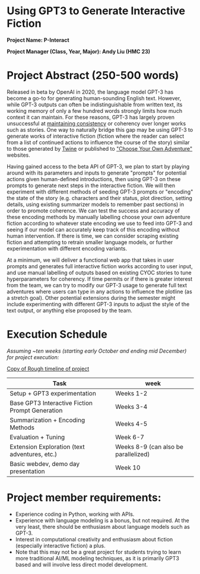 # Using GPT3 to Generate Interactive Fiction

**Project Name: P-Interact**

**Project Manager (Class, Year, Major): Andy Liu (HMC 23)**

# Project Abstract (250-500 words)

Released in beta by OpenAI in 2020, the language model GPT-3 has become a go-to for generating human-sounding English text. However, while GPT-3 outputs can often be indistinguishable from written text, its working memory of only a few hundred words strongly limits how much context it can maintain. For these reasons, GPT-3 has largely proven unsuccessful at [maintaining consistency](https://cs.nyu.edu/~davise/papers/GPT3CompleteTests.html) or coherency over longer works such as stories. One way to naturally bridge this gap may be using GPT-3 to generate works of interactive fiction (fiction where the reader can select from a list of continued actions to influence the course of the story) similar to those generated by [Twine](https://twinery.org/) or published to ["Choose Your Own Adventure"](https://gamebooks.org/list.htm) websites.

Having gained access to the beta API of GPT-3, we plan to start by playing around with its parameters and inputs to generate "prompts" for potential actions given human-defined introductions, then using GPT-3 on these prompts to generate next steps in the interactive fiction. We will then experiment with different methods of seeding GPT-3 prompts or "encoding" the state of the story (e.g. characters and their status, plot direction, setting details, using existing summarizer models to remember past sections) in order to promote coherence. We can test the success and accuracy of these encoding methods by manually labelling choose your own adventure fiction according to whatever state encoding we use to feed into GPT-3 and seeing if our model can accurately keep track of this encoding without human intervention. If there is time, we can consider scraping existing fiction and attempting to retrain smaller language models, or further experimentation with different encoding variants. 

At a minimum, we will deliver a functional web app that takes in user prompts and generates full interactive fiction works according to user input, and use manual labelling of outputs based on existing CYOC stories to tune hyperparameters for coherency. If time permits or if there is greater interest from the team, we can try to modify our GPT-3 usage to generate full text adventures where users can type in any actions to influence the plotline (as a stretch goal). Other potential extensions during the semester might include experimenting with different GPT-3 inputs to adjust the style of the text output, or anything else proposed by the team.

# Execution Schedule

*Assuming ~ten weeks (starting early October and ending mid December) for project execution:*

[Copy of  Rough timeline of project](https://www.notion.so/75afcffe8300406588b56a9a37ad85be)

| Task                                            | week                                 |
| ----------------------------------------------- | ------------------------------------ |
| Setup + GPT3 experimentation                    | Weeks 1-2                            |
| Base GPT3 Interactive Fiction Prompt Generation | Weeks 3-4                            |
| Summarization + Encoding Methods                | Weeks 4-5                            |
| Evaluation + Tuning                             | Week 6-7                             |
| Extension Exploration (text adventures, etc.)   | Weeks 8-9 (can also be parallelized) |
| Basic webdev, demo day presentation             | Week 10                              |



# Project member requirements:

- Experience coding in Python, working with APIs.
- Experience with language modeling is a bonus, but not required. At the very least, there should be enthusiasm about language models such as GPT-3.
- Interest in computational creativity and enthusiasm about fiction (especially interactive fiction) a plus.
- Note that this may not be a great project for students trying to learn more traditional AI/ML modeling techniques, as it is primarily GPT3 based and will involve less direct model development.
